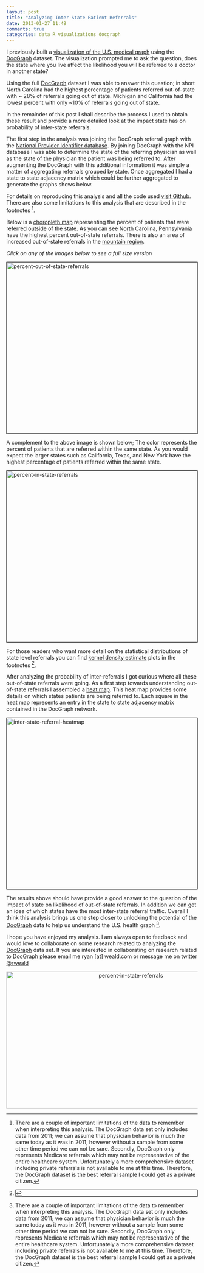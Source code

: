 ```yaml
---
layout: post
title: "Analyzing Inter-State Patient Referrals"
date: 2013-01-27 11:48
comments: true
categories: data R visualizations docgraph
---
```


I previously built a [visualization of the U.S. medical graph](http://isurfsoftware.com/blog/2012/12/13/visualizing-geographic-connections-between-us-doctors/) using the 
[DocGraph](http://strata.oreilly.com/2012/11/docgraph-open-social-doctor-data.html) dataset.
The visualization prompted me to ask the question, does the state where you live affect the likelihood you will be referred to a doctor in another state?

Using the full [DocGraph](http://strata.oreilly.com/2012/11/docgraph-open-social-doctor-data.html) dataset I was able to answer this question; in short North Carolina had the highest percentage of patients referred out-of-state with ~ 28% of referrals going out of state. Michigan and California had the lowest percent with only ~10% of referrals going out of state. 

In the remainder of this post I shall describe the process I used to obtain these result and provide a more detailed look at the impact state has on probability of inter-state referrals.

The first step in the analysis was joining the DocGraph referral graph with the 
[National Provider Identifier database](http://www.cms.gov/Regulations-and-Guidance/HIPAA-Administrative-Simplification/NationalProvIdentStand/index.html). 
By joining DocGraph with the NPI database I was able to determine the state of the referring physician as well as the state of the physician the patient was being referred to. After augmenting the DocGraph with this additional information it was simply a matter of aggregating referrals grouped by state. Once aggregated I had a state to state adjacency matrix which could be further aggregated to generate the graphs shows below.

For details on reproducing this analysis and all the code used [visit Github](INSERT_LINK). There are also some limitations to this analysis that are described in the footnotes [^limitations].

Below is a [choropleth map](http://en.wikipedia.org/wiki/Choropleth_map) representing the percent of patients that were referred outside of the state. As you can see North Carolina, Pennsylvania have the highest percent out-of-state referrals. There is also an area of increased out-of-state referrals in the [mountain region](http://en.wikipedia.org/wiki/File:Census_Regions_and_Division_of_the_United_States.svg).

_Click on any of the images below to see a full size version_
<div style="border: 1px solid black;">
  <a href="http://bit.ly/Wvyfes" >
    <img src="https://s3.amazonaws.com/rweald-docgraph-analysis/percent-leaving-state-choropleth-dev.png" alt="percent-out-of-state-referrals" height=450 width=800 />
  </a>
</div>

A complement to the above image is shown below; The color represents the percent of patients that are referred within the same state. As you would expect the larger states such as California, Texas, and New York have the highest percentage of patients referred within the same state.

<div style="border: 1px solid black;">
  <a href="http://bit.ly/X4RRH9">
    <img src="https://s3.amazonaws.com/rweald-docgraph-analysis/percent-in-state-choropleth-dev.png" alt="percent-in-state-referrals" height=450 width=800 />
  </a>
</div>

For those readers who want more detail on the statistical distributions of state level referrals you can find [kernel density estimate](http://en.wikipedia.org/wiki/Kernel_density_estimation) plots in the footnotes [^distributions].



After analyzing the probability of inter-referrals I got curious where all these out-of-state referrals were going. As a first step towards understanding out-of-state referrals I assembled a [heat map](http://en.wikipedia.org/wiki/Heat_map). This heat map provides some details on which states patients are being referred to. Each square in the heat map represents an entry in the state to state adjacency matrix contained in the DocGraph network.

<div style="border: 1px solid black;">
  <a href="http://bit.ly/W9mpdx">
    <img src="https://s3.amazonaws.com/rweald-docgraph-analysis/inter-state-referrals-heatmap.png" alt="inter-state-referral-heatmap" height=450 width=800 />
  </a>
</div>


The results above should have provide a good answer to the question of the impact of state on likelihood of out-of-state referrals. In addition we can get an idea of which states have the most inter-state referral traffic. Overall I think this analysis brings us one step closer to unlocking the potential of the [DocGraph](http://strata.oreilly.com/2012/11/docgraph-open-social-doctor-data.html) data to help us understand the U.S. health graph [^limitations]. 


I hope you have enjoyed my analysis. 
I am always open to feedback and would love to collaborate on some research related to analyzing the [DocGraph](http://strata.oreilly.com/2012/11/docgraph-open-social-doctor-data.html)
data set. 
If you are interested in collaborating on research related to [DocGraph](http://strata.oreilly.com/2012/11/docgraph-open-social-doctor-data.html)
 please email me ryan \[at\] weald.com or message me on twitter [@rweald](http://twitter.com/rweald)


[^limitations]: There are a couple of important limitations of the data to remember when interpreting this analysis. The DocGraph data set only includes data from 2011; we can assume that physician behavior is much the same today as it was in 2011, however without a sample from some other time period we can not be sure. Secondly, DocGraph only represents Medicare referrals which may not be representative of the entire healthcare system. Unfortunately a more comprehensive dataset including private referrals is not available to me at this time. Therefore, the DocGraph dataset is the best referral sample I could get as a private citizen.

[^distributions]: <div style="border: 1px solid black;">
  <a href="http://bit.ly/WhQSVV">
    <center>
      <img src="https://s3.amazonaws.com/rweald-docgraph-analysis/general-statistical-plots.png" alt="percent-in-state-referrals" height=360 width=640 />
    </center>
  </a>
</div>
